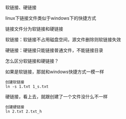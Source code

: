 软链接、硬链接



linux下链接文件类似于windows下的快捷方式

链接文件分为软链接和硬链接

软链接：软链接不占用磁盘空间，源文件删除则软链接失效

硬链接：硬链接只能链接普通文件，不能链接目录

怎么区分软链接和硬链接？

如果是软链接，那就和windows快捷方式一模一样

```
创建软链接
ln -s 1.txt 1_s.txt
```



硬链接，看上去，就跟创建了一个文件没什么不一样

```
创建硬链接
ln 2.txt 2.txt_h
```

